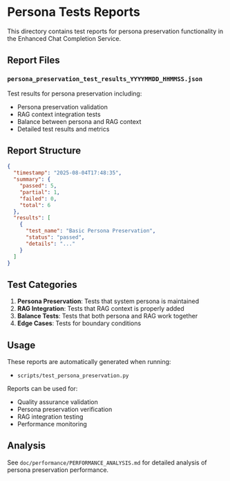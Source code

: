 # Persona Tests Reports

This directory contains test reports for persona preservation functionality in the Enhanced Chat Completion Service.

## Report Files

### `persona_preservation_test_results_YYYYMMDD_HHMMSS.json`
Test results for persona preservation including:
- Persona preservation validation
- RAG context integration tests
- Balance between persona and RAG context
- Detailed test results and metrics

## Report Structure

```json
{
  "timestamp": "2025-08-04T17:48:35",
  "summary": {
    "passed": 5,
    "partial": 1,
    "failed": 0,
    "total": 6
  },
  "results": [
    {
      "test_name": "Basic Persona Preservation",
      "status": "passed",
      "details": "..."
    }
  ]
}
```

## Test Categories

1. **Persona Preservation**: Tests that system persona is maintained
2. **RAG Integration**: Tests that RAG context is properly added
3. **Balance Tests**: Tests that both persona and RAG work together
4. **Edge Cases**: Tests for boundary conditions

## Usage

These reports are automatically generated when running:
- `scripts/test_persona_preservation.py`

Reports can be used for:
- Quality assurance validation
- Persona preservation verification
- RAG integration testing
- Performance monitoring

## Analysis

See `doc/performance/PERFORMANCE_ANALYSIS.md` for detailed analysis of persona preservation performance.
